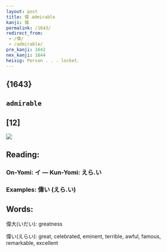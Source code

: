 ```yaml
---
layout: post
title: 偉 admirable
kanji: 偉
permalink: /1643/
redirect_from:
 - /偉/
 - /admirable/
pre_kanji: 1642
nex_kanji: 1644
heisig: Person . . . locket.
---
```


## {1643}

## `admirable`

## [12]

<div class="stroke"><img src="E58189.png" /></div>

## Reading:

### On-Yomi: イ &mdash; Kun-Yomi: えら.い

### Examples: 偉い (えら.い)

## Words:

偉大(いだい): greatness

偉い(えらい): great, celebrated, eminent, terrible, awful, famous, remarkable, excellent
